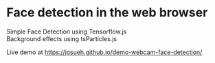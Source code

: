 # Face detection in the web browser

Simple Face Detection using Tensorflow.js  
Background effects using tsParticles.js  

Live demo at https://josueh.github.io/demo-webcam-face-detection/  
